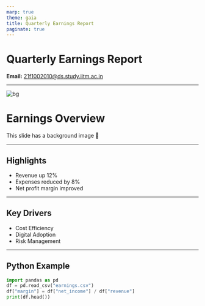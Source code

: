 ```yaml
---
marp: true
theme: gaia
title: Quarterly Earnings Report
paginate: true
---
```


# Quarterly Earnings Report

**Email:** 21f1002010@ds.study.iitm.ac.in

---

![bg](https://marp.app/assets/hero-background.jpg)

# Earnings Overview

This slide has a background image 🎉

---

## Highlights

- Revenue up 12%
- Expenses reduced by 8%
- Net profit margin improved

---

## Key Drivers

- Cost Efficiency
- Digital Adoption
- Risk Management

---

## Python Example

```python
import pandas as pd
df = pd.read_csv("earnings.csv")
df["margin"] = df["net_income"] / df["revenue"]
print(df.head())
